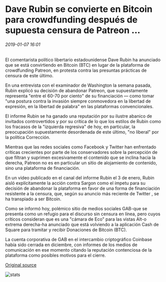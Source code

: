 # Dave Rubin se convierte en Bitcoin para crowdfunding después de supuesta censura de Patreon ...

###### 2019-01-07 16:01

El comentarista político libertario estadounidense Dave Rubin ha anunciado que se está convirtiendo en Bitcoin (BTC) en lugar de la plataforma de crowdfunding Patreon, en protesta contra las presuntas prácticas de censura de este último.

En una entrevista con el examinador de Washington la semana pasada, Rubin explicó su decisión de abandonar Patreon, que supuestamente representa "entre el 60-70 por ciento" de su financiación — como tomar "una postura contra la invasión siempre conmovedora en la libertad de expresión, en la libertad de palabra" en las plataformas convencionales.

El informe Rubin se ha ganado una reputación por su ilustre abanico de invitados controvertidos y por su crítica de lo que los estilos de Rubin como los fracasos de la "izquierda regresiva" de hoy, en particular, la preocupación supuestamente desordenada de este último, "no liberal" por la política Corrección.

Mientras que las redes sociales como Facebook y Twitter han enfrentado críticas crecientes por parte de los conservadores sobre la percepción de que filtran y suprimen excesivamente el contenido que se inclina hacia la derecha, Patreon no es en particular un sitio de alojamiento de contenido, sino una plataforma de financiación.

En un video publicado en el canal del informe Rubin el 3 de enero, Rubin aisló explícitamente la acción contra Sargon como el ímpetu para su decisión de abandonar la plataforma en favor de una forma de financiación resistente a la censura, que, según su anuncio más reciente de Twitter , se ha transpiado a ser Bitcoin.

Como se informó hoy, polémico sitio de medios sociales GAB-que se presenta como un refugio para el discurso sin censura en línea, pero cuyos críticos consideran que es una "cámara de Eco" para las vistas Alt-o extrema derecha-ha anunciado que está volviendo a la aplicación Cash de Square para tramitar y recibir Donaciones de Bitcoin (BTC).

La cuenta corporativa de GAB en el intercambio criptográfico Coinbase había sido cerrada en diciembre, con informes de los medios de comunicación en ese momento citando la reputación contenciosa de la plataforma como posibles motivos para el cierre.

[Original source](https://cointelegraph.com/news/dave-rubin-turns-to-bitcoin-for-crowdfunding-after-alleged-patreon-censorship)

![stats](https://c.statcounter.com/11760860/0/a89fa40b/1/ "stats")